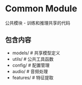# Common Module

公共模块 - 训练和推理共享的代码

## 包含内容

- models/ # 共享模型定义
- utils/ # 公共工具函数
- config/ # 配置管理
- audio/ # 音频处理
- features/ # 特征提取
